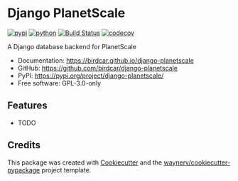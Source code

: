 # Django PlanetScale


[![pypi](https://img.shields.io/pypi/v/django-planetscale.svg)](https://pypi.org/project/django-planetscale/)
[![python](https://img.shields.io/pypi/pyversions/django-planetscale.svg)](https://pypi.org/project/django-planetscale/)
[![Build Status](https://github.com/birdcar/django-planetscale/actions/workflows/dev.yml/badge.svg)](https://github.com/birdcar/django-planetscale/actions/workflows/dev.yml)
[![codecov](https://codecov.io/gh/birdcar/django-planetscale/branch/main/graphs/badge.svg)](https://codecov.io/github/birdcar/django-planetscale)



A Django database backend for PlanetScale


* Documentation: <https://birdcar.github.io/django-planetscale>
* GitHub: <https://github.com/birdcar/django-planetscale>
* PyPI: <https://pypi.org/project/django-planetscale/>
* Free software: GPL-3.0-only


## Features

* TODO

## Credits

This package was created with [Cookiecutter](https://github.com/audreyr/cookiecutter) and the [waynerv/cookiecutter-pypackage](https://github.com/waynerv/cookiecutter-pypackage) project template.
